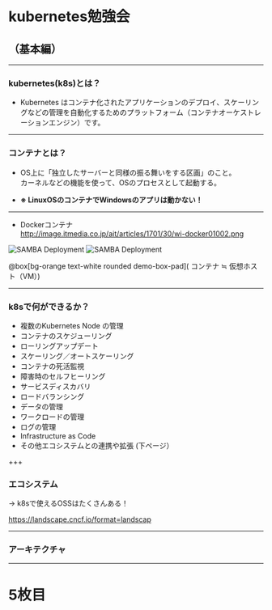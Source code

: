 # kubernetes勉強会
## （基本編）

---

### kubernetes(k8s)とは？
- Kubernetes はコンテナ化されたアプリケーションのデプロイ、スケーリングなどの管理を自動化するためのプラットフォーム（コンテナオーケストレーションエンジン）です。

---

### コンテナとは？
- OS上に「独立したサーバーと同様の振る舞いをする区画」のこと。  
  カーネルなどの機能を使って、OSのプロセスとして起動する。

- **※ LinuxOSのコンテナでWindowsのアプリは動かない！**

--- 

- Dockerコンテナ  
  http://image.itmedia.co.jp/ait/articles/1701/30/wi-docker01002.png

![SAMBA Deployment](https://onetapbeyond.github.io/resource/img/samba/new-samba-deploy.jpg)
![SAMBA Deployment](http://image.itmedia.co.jp/ait/articles/1701/30/wi-docker01002.png)



@box[bg-orange text-white rounded demo-box-pad]( コンテナ ≒ 仮想ホスト（VM）) 

---

### k8sで何ができるか？
  - 複数のKubernetes Node の管理
  - コンテナのスケジューリング
  - ローリングアップデート
  - スケーリング／オートスケーリング
  - コンテナの死活監視
  - 障害時のセルフヒーリング
  - サービスディスカバリ
  - ロードバランシング
  - データの管理
  - ワークロードの管理
  - ログの管理
  - Infrastructure as Code
  - その他エコシステムとの連携や拡張 (下ページ）

+++

### エコシステム  
→ k8sで使えるOSSはたくさんある！

https://landscape.cncf.io/format=landscap

---

### アーキテクチャ



---

# 5枚目
